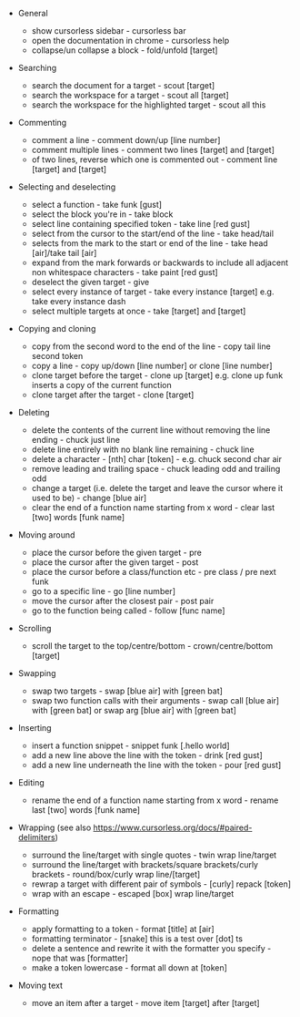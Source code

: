 - General
    - show cursorless sidebar - cursorless bar
    - open the documentation in chrome - cursorless help
    - collapse/un collapse a block - fold/unfold \[target\]
    
- Searching
    - search the document for a target - scout [target]
    - search the workspace for a target - scout all [target]
    - search the workspace for the highlighted target - scout all this

- Commenting
    - comment a line - comment down/up \[line number\]
    - comment multiple lines - comment two lines [target] and [target]
    - of two lines, reverse which one is commented out - comment line [target] and [target]

- Selecting and deselecting
    - select a function - take funk \[gust\]
    - select the block you're in - take block
    - select line containing specified token - take line \[red gust\]
    - select from the cursor to the start/end of the line - take head/tail
    - selects from the mark to the start or end of the line - take head \[air\]/take tail \[air\]
    - expand from the mark forwards or backwards to include all adjacent non whitespace characters - take paint \[red gust\]
    - deselect the given target - give
    - select every instance of target - take every instance \[target\] e.g. take every instance dash
    - select multiple targets at once - take \[target\] and \[target\]

- Copying and cloning
    - copy from the second word to the end of the line - copy tail line second token
    - copy a line - copy up/down \[line number\] or clone \[line number\]
    - clone target before the target - clone up \[target\] e.g. clone up funk inserts a copy of the current function
    - clone target after the target - clone \[target\]

- Deleting
    - delete the contents of the current line without removing the line ending - chuck just line
    - delete line entirely with no blank line remaining - chuck line
    - delete a character - \[nth\] char \[token\] - e.g. chuck second char air
    - remove leading and trailing space - chuck leading odd and trailing odd
    - change a target (i.e. delete the target and leave the cursor where it used to be) - change \[blue air\]
    - clear the end of a function name starting from x word - clear last \[two\] words \[funk name\]

- Moving around
    - place the cursor before the given target - pre
    - place the cursor after the given target - post
    - place the cursor before a class/function etc - pre class / pre next funk
    - go to a specific line - go \[line number\]
    - move the cursor after the closest pair - post pair
    - go to the function being called - follow \[func name\]

- Scrolling
    - scroll the target to the top/centre/bottom - crown/centre/bottom \[target\]

- Swapping
    - swap two targets - swap \[blue air\] with \[green bat\]
    - swap two function calls with their arguments - swap call \[blue air\] with \[green bat\] or swap arg \[blue air\] with \[green bat\]

- Inserting
    - insert a function snippet - snippet funk \[.hello world\]
    - add a new line above the line with the token - drink \[red gust\]
    - add a new line underneath the line with the token - pour \[red gust\]

- Editing
    - rename the end of a function name starting from x word - rename last \[two\] words \[funk name\]
    
- Wrapping (see also https://www.cursorless.org/docs/#paired-delimiters)
    - surround the line/target with single quotes - twin wrap line/target
    - surround the line/target with brackets/square brackets/curly brackets - round/box/curly wrap line/\[target\]
    - rewrap a target with different pair of symbols - \[curly\] repack 
    \[token\]
    - wrap with an escape - escaped \[box\] wrap line/target

- Formatting
    - apply formatting to a token - format \[title\] at \[air\]
    - formatting terminator - \[snake\] this is a test over \[dot\] ts
    - delete a sentence and rewrite it with the formatter you specify - nope that was \[formatter\]
    - make a token lowercase - format all down at \[token\]

- Moving text
    - move an item after a target - move item [target] after [target]